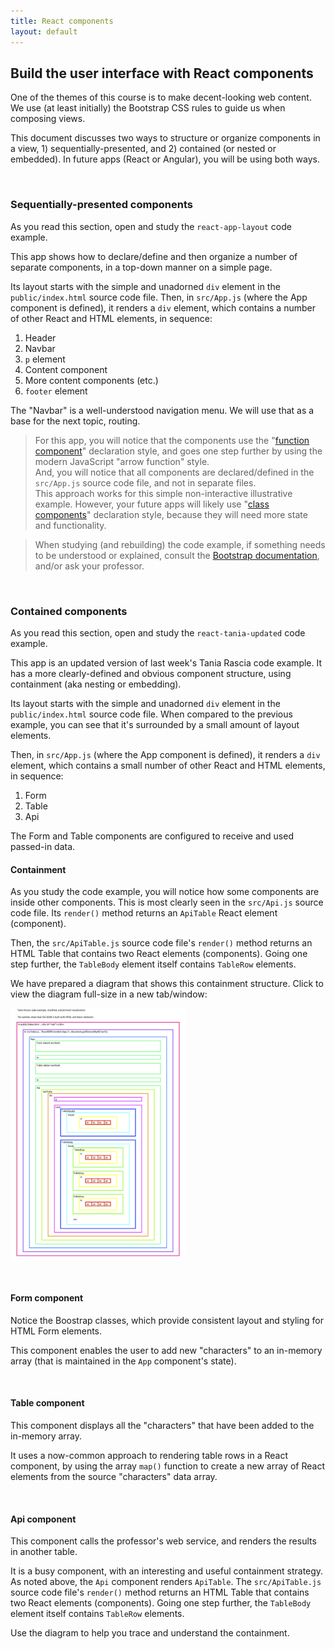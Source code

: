 ```yaml
---
title: React components
layout: default
---
```


## Build the user interface with React components 

One of the themes of this course is to make decent-looking web content. We use (at least initially) the Bootstrap CSS rules to guide us when composing views. 

This document discusses two ways to structure or organize components in a view, 1) sequentially-presented, and 2) contained (or nested or embedded). In future apps (React or Angular), you will be using both ways. 

<br>

### Sequentially-presented components

As you read this section, open and study the `react-app-layout` code example. 

This app shows how to declare/define and then organize a number of separate components, in a top-down manner on a simple page. 

Its layout starts with the simple and unadorned `div` element in the `public/index.html` source code file. Then, in `src/App.js` (where the App component is defined), it renders a `div` element, which contains a number of other React and HTML elements, in sequence:
1. Header
2. Navbar
3. `p` element
4. Content component
5. More content components (etc.)
6. `footer` element

The "Navbar" is a well-understood navigation menu. We will use that as a base for the next topic, routing. 

> For this app, you will notice that the components use the "[function component](https://reactjs.org/docs/components-and-props.html#function-and-class-components)" declaration style, and goes one step further by using the modern JavaScript "arrow function" style.  
> And, you will notice that all components are declared/defined in the `src/App.js` source code file, and not in separate files.  
> This approach works for this simple non-interactive illustrative example. However, your future apps will likely use "[class components](https://reactjs.org/docs/components-and-props.html#function-and-class-components)" declaration style, because they will need more state and functionality. 

> When studying (and rebuilding) the code example, if something needs to be understood or explained, consult the [Bootstrap documentation](https://getbootstrap.com/docs/3.4/css/), and/or ask your professor. 

<br>

### Contained components

As you read this section, open and study the `react-tania-updated` code example. 

This app is an updated version of last week's Tania Rascia code example. It has a more clearly-defined and obvious component structure, using containment (aka nesting or embedding).

Its layout starts with the simple and unadorned `div` element in the `public/index.html` source code file. When compared to the previous example, you can see that it's surrounded by a small amount of layout elements. 

Then, in `src/App.js` (where the App component is defined), it renders a `div` element, which contains a small number of other React and HTML elements, in sequence:
1. Form
2. Table
3. Api

The Form and Table components are configured to receive and used passed-in data. 

#### Containment 

As you study the code example, you will notice how some components are inside other components. This is most clearly seen in the `src/Api.js` source code file. Its `render()` method returns an `ApiTable` React element (component). 

Then, the `src/ApiTable.js` source code file's `render()` method returns an HTML Table that contains two React elements (components). Going one step further, the `TableBody` element itself contains `TableRow` elements. 

We have prepared a diagram that shows this containment structure. Click to view the diagram full-size in a new tab/window: 

<a href="/media/react-tania-containment.png" target="_blank"><img src="/media/react-tania-containment.png" alt="" style="max-width: 20em" /></a>

<br>

#### Form component

Notice the Boostrap classes, which provide consistent layout and styling for HTML Form elements. 

This component enables the user to add new "characters" to an in-memory array (that is maintained in the `App` component's state). 

<br>

#### Table component

This component displays all the "characters" that have been added to the in-memory array. 

It uses a now-common approach to rendering table rows in a React component, by using the array `map()` function to create a new array of React elements from the source "characters" data array. 

<br>

#### Api component

This component calls the professor's web service, and renders the results in another table. 

It is a busy component, with an interesting and useful containment strategy. As noted above, the `Api` component renders `ApiTable`. The `src/ApiTable.js` source code file's `render()` method returns an HTML Table that contains two React elements (components). Going one step further, the `TableBody` element itself contains `TableRow` elements. 

Use the diagram to help you trace and understand the containment. 

<br>
